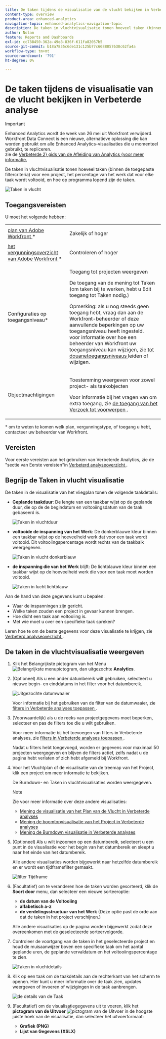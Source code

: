 ```yaml
---
title: De taken tijdens de visualisatie van de vlucht bekijken in Verbeterde analyse
content-type: overview
product-area: enhanced-analytics
navigation-topic: enhanced-analytics-navigation-topic
description: De taken in vluchtvisualisatie tonen hoeveel taken (binnen de toegepaste filtercriteria) voor een project, het percentage van het werk dat voor elke taak wordt voltooid, en hoe op programma lopend zijn de taken.
author: Nolan
feature: Reports and Dashboards
exl-id: cc738450-362a-49e8-836f-611fa82057b5
source-git-commit: b18a7835c6de131c125b77c6688057638c62fa4a
workflow-type: tm+mt
source-wordcount: '791'
ht-degree: 0%

---
```


# De taken tijdens de visualisatie van de vlucht bekijken in Verbeterde analyse

>[!IMPORTANT]
>
>Enhanced Analytics wordt de week van 26 mei uit Workfront verwijderd. Workfront Data Connect is een nieuwe, alternatieve oplossing die kan worden gebruikt om alle Enhanced Analytics-visualisaties die u momenteel gebruikt, te repliceren. <br> zie de [ Verbeterde 2&rbrace; gids van de Afleiding van Analytics &lbrace;voor meer informatie.](/help/quicksilver/product-announcements/announcements/enhanced-analytics-deprecation.md)


De taken in vluchtvisualisatie tonen hoeveel taken (binnen de toegepaste filtercriteria) voor een project, het percentage van het werk dat voor elke taak wordt voltooid, en hoe op programma lopend zijn de taken.

![ Taken in vlucht ](assets/tasks-in-flight-possible-replacement-350x104.png)

## Toegangsvereisten

U moet het volgende hebben:

<table style="table-layout:auto"> 
 <col> 
 <col> 
 <tbody> 
  <tr> 
   <td role="rowheader"><a href="https://business.adobe.com/products/workfront/pricing.html" target="_blank"> plan van Adobe Workfront </a>*</td> 
   <td> <p>Zakelijk of hoger</p> </td> 
  </tr> 
  <tr> 
   <td role="rowheader"><a href="../administration-and-setup/add-users/access-levels-and-object-permissions/wf-licenses.md" class="MCXref xref"> het vergunningsoverzicht van Adobe Workfront </a>*</td> 
   <td> <p>Controleren of hoger</p> </td> 
  </tr> 
  <tr> 
   <td role="rowheader">Configuraties op toegangsniveau*</td> 
   <td> <p>Toegang tot projecten weergeven</p> <p>De toegang van de mening tot Taken (om taken bij te werken, hebt u Edit toegang tot Taken nodig.)</p> <p>Opmerking: als u nog steeds geen toegang hebt, vraag dan aan de Workfront-beheerder of deze aanvullende beperkingen op uw toegangsniveau heeft ingesteld.<br> voor informatie over hoe een beheerder van Workfront uw toegangsniveau kan wijzigen, zie <a href="../administration-and-setup/add-users/configure-and-grant-access/create-modify-access-levels.md" class="MCXref xref"> tot douanetoegangsniveaus </a> leiden of wijzigen.</p> </td> 
  </tr> 
  <tr> 
   <td role="rowheader">Objectmachtigingen</td> 
   <td> <p>Toestemming weergeven voor zowel project- als taakobjecten</p> <p>Voor informatie bij het vragen van om extra toegang, zie <a href="../workfront-basics/grant-and-request-access-to-objects/request-access.md" class="MCXref xref"> de toegang van het Verzoek tot voorwerpen </a>.</p> </td> 
  </tr> 
 </tbody> 
</table>

&#42; om te weten te komen welk plan, vergunningstype, of toegang u hebt, contacteer uw beheerder van Workfront.

## Vereisten

Voor eerste vereisten aan het gebruiken van Verbeterde Analytics, zie de &quot;sectie van Eerste vereisten&quot;in [ Verbeterd analyseoverzicht ](../enhanced-analytics/enhanced-analytics-overview.md).

## Begrijp de Taken in vlucht visualisatie

De taken in de visualisatie van het vliegplan tonen de volgende taakdetails:

* **Geplande taakduur**: De lengte van een taakbar wijst op de geplande duur, die op de de begindatum en voltooiingsdatum van de taak gebaseerd is.

  ![ Taken in vluchtduur ](assets/tasks-in-flight-duration-350x80.png)

* **voltooide de inspanning van het Werk**: De donkerblauwe kleur binnen een taakbar wijst op de hoeveelheid werk dat voor een taak wordt voltooid. Dit voltooiingspercentage wordt rechts van de taakbalk weergegeven.

  ![ Taken in vlucht donkerblauw ](assets/tasks-in-flight-dark-blue-350x35.png)

* **de inspanning die van het Werk** blijft: De lichtblauwe kleur binnen een taakbar wijst op de hoeveelheid werk die voor een taak moet worden voltooid.

  ![ Taken in lucht lichtblauw ](assets/tasks-in-flight-light-blue-350x35.png)

Aan de hand van deze gegevens kunt u bepalen:

* Waar de inspanningen zijn gericht.
* Welke taken zouden een project in gevaar kunnen brengen.
* Hoe dicht een taak aan voltooiing is.
* Met wie moet u over een specifieke taak spreken?

Leren hoe te om de beste gegevens voor deze visualisatie te krijgen, zie [ Verbeterd analyseoverzicht ](../enhanced-analytics/enhanced-analytics-overview.md).

## De taken in de vluchtvisualisatie weergeven

1. Klik het Belangrijkste pictogram van het Menu ![ Belangrijkste menupictogram ](assets/main-menu-icon-16x12.png), dan uitgezochte **Analytics**.
1. (Optioneel) Als u een ander datumbereik wilt gebruiken, selecteert u nieuwe begin- en einddatums in het filter voor het datumbereik.

   ![ Uitgezochte datumwaaier ](assets/filters-select-date-range-350x344.png)

   Voor informatie bij het gebruiken van de filter van de datumwaaier, zie [ filters in Verbeterde analyses toepassen ](../enhanced-analytics/use-enhanced-analytics-filters.md).

1. (Voorwaardelijk) als u de reeks van projectgegevens moet beperken, selecteer en pas de filters toe die u wilt gebruiken.

   Voor meer informatie bij het toevoegen van filters in Verbeterde analyses, zie [ filters in Verbeterde analyses toepassen ](../enhanced-analytics/use-enhanced-analytics-filters.md).

   Nadat u filters hebt toegevoegd, worden er gegevens voor maximaal 50 projecten weergegeven en blijven de filters actief, zelfs nadat u de pagina hebt verlaten of zich hebt afgemeld bij Workfront.

1. Voor het Vluchtplan of de visualisatie van de treemap van het Project, klik een project om meer informatie te bekijken.

   De Burndown- en Taken in vluchtvisualisaties worden weergegeven.

   >[!NOTE]
   >
   >Zie voor meer informatie over deze andere visualisaties:
   >
   >   
   >   
   >   * [ Mening de visualisatie van het Plan van de Vlucht in Verbeterde analyses ](../enhanced-analytics/flight-plan-overview.md)
   >   * [ Mening de boomtopvisualisatie van het Project in Verbeterde analyses ](../enhanced-analytics/project-treemap-overview.md)
   >   * [ Mening de Burndown visualisatie in Verbeterde analyses ](../enhanced-analytics/burndown-overview.md)
   >   
   >

1. (Optioneel) Als u wilt inzoomen op een datumbereik, selecteert u een punt in de visualisatie voor het begin van het datumbereik en sleept u naar het einde van het datumbereik.

   Alle andere visualisaties worden bijgewerkt naar hetzelfde datumbereik en er wordt een tijdframefilter gemaakt.

   ![ filter Tijdframe ](assets/timeframe-filter-350x220.png)

1. (Facultatief) om te veranderen hoe de taken worden gesorteerd, klik de **Soort door** menu, dan selecteer een nieuwe sorteeroptie:

   * **de datum van de Voltooiing**
   * **alfabetisch a-z**
   * **de verdelingsstructuur van het Werk** (Deze optie past de orde aan dat de taken in het project verschijnen.)

   Alle andere visualisaties op de pagina worden bijgewerkt zodat deze overeenkomen met de geselecteerde sorteervolgorde.

1. Controleer de voortgang van de taken in het geselecteerde project en houd de muisaanwijzer boven een specifieke taak om het aantal geplande uren, de geplande vervaldatum en het voltooiingspercentage te zien.

   ![ Taken in vluchtdetails ](assets/tasks-in-flight-task-details-350x242.png)

1. Klik op een taak om de taakdetails aan de rechterkant van het scherm te openen. Hier kunt u meer informatie over de taak zien, updates weergeven of invoeren of wijzigingen in de taak aanbrengen.

   ![ de details van de Taak ](assets/task-details-qs-350x675.png)

1. (Facultatief) om de visualisatiegegevens uit te voeren, klik het **pictogram van de Uitvoer** ![ pictogram van de Uitvoer ](assets/export.png) in de hoogste juiste hoek van de visualisatie, dan selecteer het uitvoerformaat:

   * **Grafiek (PNG)**
   * **Lijst van Gegevens (XSLX)**


